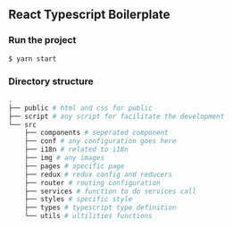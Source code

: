 ## React Typescript Boilerplate

### Run the project

```
$ yarn start
```

### Directory structure

``` bash
.
├── public # html and css for public
├── script # any script for facilitate the development
└── src
    ├── components # seperated component
    ├── conf # any configuration goes here
    ├── i18n # related to i18n
    ├── img # any images
    ├── pages # specific page
    ├── redux # redux config and reducers
    ├── router # routing configuration
    ├── services # function to do services call
    ├── styles # specific style
    ├── types # typescript type definition
    └── utils # ultilities functions
```

